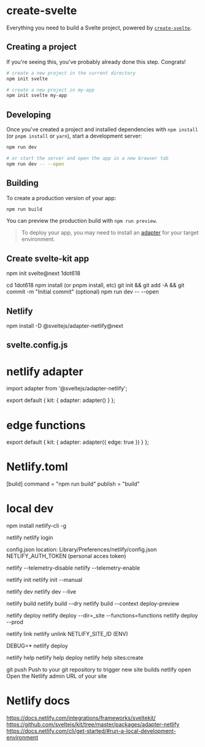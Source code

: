 # create-svelte

Everything you need to build a Svelte project, powered by [`create-svelte`](https://github.com/sveltejs/kit/tree/master/packages/create-svelte).

## Creating a project

If you're seeing this, you've probably already done this step. Congrats!

```bash
# create a new project in the current directory
npm init svelte

# create a new project in my-app
npm init svelte my-app
```

## Developing

Once you've created a project and installed dependencies with `npm install` (or `pnpm install` or `yarn`), start a development server:

```bash
npm run dev

# or start the server and open the app in a new browser tab
npm run dev -- --open
```

## Building

To create a production version of your app:

```bash
npm run build
```

You can preview the production build with `npm run preview`.

> To deploy your app, you may need to install an [adapter](https://kit.svelte.dev/docs/adapters) for your target environment.

## Create svelte-kit app

npm init svelte@next 1dot618

cd 1dot618
npm install (or pnpm install, etc)
git init && git add -A && git commit -m "Initial commit" (optional)
npm run dev -- --open

## Netlify

npm install -D @sveltejs/adapter-netlify@next

## svelte.config.js

# netlify adapter

import adapter from '@sveltejs/adapter-netlify';

export default {
kit: {
adapter: adapter()
}
};

# edge functions

export default {
kit: {
adapter: adapter({
edge: true
})
}
};

# Netlify.toml

[build]
command = "npm run build"
publish = "build"

# local dev

npm install netlify-cli -g

netlify
netlify login

config.json location: Library/Preferences/netlify/config.json
NETLIFY_AUTH_TOKEN (personal acces token)

netlify --telemetry-disable
netlify --telemetry-enable

netlify init
netlify init --manual

netlify dev
netlify dev --live

netlify build
netlify build --dry
netlify build --context deploy-preview

netlify deploy
netlify deploy --dir=\_site --functions=functions
netlify deploy --prod

netlify link
netlify unlink
NETLIFY_SITE_ID (ENV)

DEBUG=\* netlify deploy

netlify help
netlify help deploy
netlify help sites:create

git push Push to your git repository to trigger new site builds
netlify open Open the Netlify admin URL of your site

# Netlify docs

https://docs.netlify.com/integrations/frameworks/sveltekit/
https://github.com/sveltejs/kit/tree/master/packages/adapter-netlify
https://docs.netlify.com/cli/get-started/#run-a-local-development-environment
